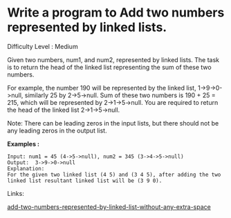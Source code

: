 # Write a program to Add two numbers represented by linked lists.	

Difficulty Level : Medium

Given two numbers, num1, and num2, represented by linked lists. The task is to return the head of the linked list representing the sum of these two numbers.

For example, the number 190 will be represented by the linked list, 1->9->0->null, similarly 25 by 2->5->null. Sum of these two numbers is 190 + 25 = 215, which will be represented by 2->1->5->null. You are required to return the head of the linked list 2->1->5->null.

Note: There can be leading zeros in the input lists, but there should not be any leading zeros in the output list.

**Examples :**

```
Input: num1 = 45 (4->5->null), num2 = 345 (3->4->5->null)
Output:  3->9->0->null  
Explanation: 
For the given two linked list (4 5) and (3 4 5), after adding the two linked list resultant linked list will be (3 9 0).
```

Links:

[add-two-numbers-represented-by-linked-list-without-any-extra-space](https://www.geeksforgeeks.org/problems/add-two-numbers-represented-by-linked-lists/1?itm_source=geeksforgeeks&itm_medium=article&itm_campaign=practice_card)
